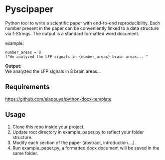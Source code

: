 # Pyscipaper

Python tool to write a scientific paper with end-to-end reproducibility. Each number present in the paper can be conveniently linked to a data structure via f-Strings. The output is a standard formatted word document.

example:
```
number_areas = 8
f"We analyzed the LFP signals in {number_areas} brain areas... "
```
**Output:**\
We analyzed the LFP signals in 8 brain areas...   
 
## Requirements

https://github.com/elapouya/python-docx-template

## Usage

1. Clone this repo inside your project.
2. Update root directory in example_paper.py to reflect your folder structure.
3. Modify each section of the paper (abstract, introduction....).
4. Run example_paper.py, a formatted docx document will be  saved in the same folder.

